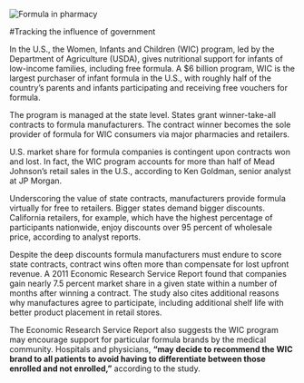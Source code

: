 ![Formula in pharmacy](http://commons.wikimedia.org/wiki/File%3AEnfamil_Gentlease_Infant_Formula.JPG)

#Tracking the influence of government

In the U.S., the Women, Infants and Children (WIC) program, led by the Department of Agriculture (USDA), gives nutritional support for infants of low-income families, including free formula. A $6 billion program, WIC is the largest purchaser of infant formula in the U.S., with roughly half of the country’s parents and infants participating and receiving free vouchers for formula.

The program is managed at the state level. States grant winner-take-all contracts to formula manufacturers. The contract winner becomes the sole provider of formula for WIC consumers via major pharmacies and retailers. 

U.S. market share for formula companies is contingent upon contracts won and lost. In fact, the WIC program accounts for more than half of Mead Johnson’s retail sales in the U.S., according to Ken Goldman, senior analyst at JP Morgan.

Underscoring the value of state contracts, manufacturers provide formula virtually for free to retailers. Bigger states demand bigger discounts. California retailers, for example, which have the highest percentage of participants nationwide, enjoy discounts over 95 percent of wholesale price, according to analyst reports. 

Despite the deep discounts formula manufacturers must endure to score state contracts, contract wins often more than compensate for lost upfront revenue. A 2011 Economic Research Service Report found that companies gain nearly 7.5 percent market share in a given state within a number of months after winning a contract. The study also cites additional reasons why manufactures agree to participate, including additional shelf life with better product placement in retail stores. 

The Economic Research Service Report also suggests the WIC program may encourage support for particular formula brands by the medical community. Hospitals and physicians, **“may decide to recommend the WIC brand to all patients to avoid having to differentiate between those enrolled and not enrolled,”** according to the study.
